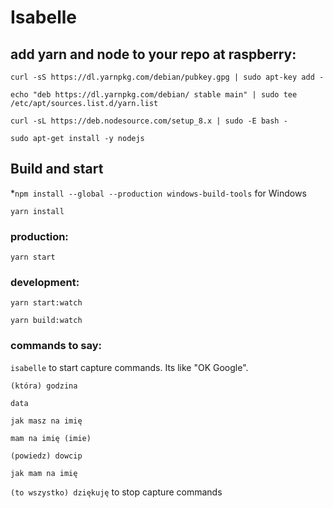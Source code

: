 # Isabelle

## add yarn and node to your repo at raspberry:
`curl -sS https://dl.yarnpkg.com/debian/pubkey.gpg | sudo apt-key add -`

`echo "deb https://dl.yarnpkg.com/debian/ stable main" | sudo tee /etc/apt/sources.list.d/yarn.list`

`curl -sL https://deb.nodesource.com/setup_8.x | sudo -E bash -`

`sudo apt-get install -y nodejs`

## Build and start
*`npm install --global --production windows-build-tools` for Windows

`yarn install`

### production:

`yarn start`

### development:

`yarn start:watch`

`yarn build:watch`

### commands to say:

`isabelle` to start capture commands. Its like "OK Google".
 
 `(która) godzina`
 
 `data`
 
 `jak masz na imię`
 
 `mam na imię (imie)`
 
 `(powiedz) dowcip`
 
 `jak mam na imię`

`(to wszystko) dziękuję` to stop capture commands


 
